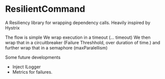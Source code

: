 # ResilientCommand
A Resiliency library for wrapping dependency calls. Heavily inspired by Hystrix


The flow is simple
We wrap execution in a timeout (... timeout)
We then wrap that in a circuitbreaker (Failure Threshhold, over duration of time.)
and further wrap that in a semaphore (maxParalellism)


Some future developments
* Inject ILogger
* Metrics for failures.
